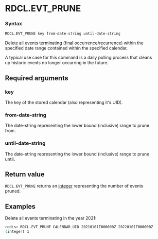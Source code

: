 # RDCL.EVT_PRUNE

### Syntax
```bash
RDCL.EVT_PRUNE key from-date-string until-date-string
```

Delete all events terminating (final occurrence/recurrence) within the specified date range contained within the specified calendar.

A typical use case for this command is a daily polling process that cleans up historic events no longer occurring in the future.

## Required arguments

### key
The key of the stored calendar (also representing it's UID).

### from-date-string
The date-string representing the lower bound (inclusive) range to prune from.

### until-date-string
The date-string representing the lower bound (inclusive) range to prune until.

## Return value

`RDCL.EVT_PRUNE` returns an [integer](https://redis.io/docs/reference/protocol-spec/#integers) representing the number of events pruned.

## Examples

Delete all events terminating in the year 2021:
```bash
redis> RDCL.EVT_PRUNE CALENDAR_UID 20210101T000000Z 20220101T000000Z
(integer) 1
```
